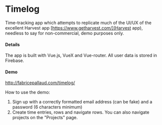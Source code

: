 # Timelog
Time-tracking app which attempts to replicate much of the UI/UX of the excellent Harvest app [https://www.getharvest.com/](Harvest app), needless to say for non-commercial, demo purposes only.

#### Details
The app is built with Vue.js, VueX and Vue-router. All user data is stored in Firebase. 

#### Demo

http://fabricepallaud.com/timelog/

How to use the demo:

1. Sign up with a correctly formatted email address (can be fake) and a password (6 characters minimum)
2. Create time entries, rows and navigate rows. You can also navigate projects on the "Projects" page.